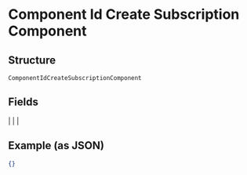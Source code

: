 
# Component Id Create Subscription Component

## Structure

`ComponentIdCreateSubscriptionComponent`

## Fields

|  |
| 

## Example (as JSON)

```json
{}
```

